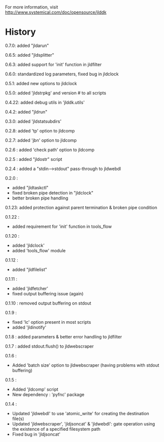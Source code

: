 For more information, visit http://www.systemical.com/doc/opensource/jlddk


History
=======

0.7.0: added "jldarun"

0.6.5: added "jldsplitter"

0.6.3: added support for 'init' function in jldfilter

0.6.0: standardized log parameters, fixed bug in jldclock

0.5.1: added new options to jldclock

0.5.0: added 'jldstrpkg' and version # to all scripts

0.4.22: added debug utils in 'jlddk.utils'

0.4.2: added "jldrun"

0.3.0: added 'jldstatsubdirs'

0.2.8: added 'tp' option to jldcomp

0.2.7: added 'jbn' option to jldcomp

0.2.6 : added 'check path' option to jldcomp

0.2.5 : added "jldostr" script

0.2.4 : added a "stdin-->stdout" pass-through to jldwebdl

0.2.0 : 

* added "jldtaskctl"
* fixed broken pipe detection in "jldclock"
* better broken pipe handling

0.1.23: added protection against parent termination & broken pipe condition

0.1.22 :

* added requirement for 'init' function in tools_flow


0.1.20 :

* added 'jldclock'
* added 'tools_flow' module

0.1.12 :

* added "jldfilelist"

0.1.11 :

* added 'jldfetcher'
* fixed output buffering issue (again)

0.1.10 : removed output buffering on stdout

0.1.9 :

* fixed 'lc' option present in most scripts
* added 'jldinotify'

0.1.8 : added parameters & better error handling to jldfilter 

0.1.7 : added stdout.flush() to jldwebscraper

0.1.6 :

* Added 'batch size' option to jldwebscraper (having problems with stdout buffering)

0.1.5 :

* Added 'jldcomp' script
* New dependency : 'pyfnc' package

0.1.4 : 

* Updated 'jldwebdl' to use 'atomic_write' for creating the destination file(s)
* Updated 'jldwebscraper', 'jldjsoncat' & 'jldwebdl': gate operation using the existence of a specified filesystem path
* Fixed bug in 'jldjsoncat'
